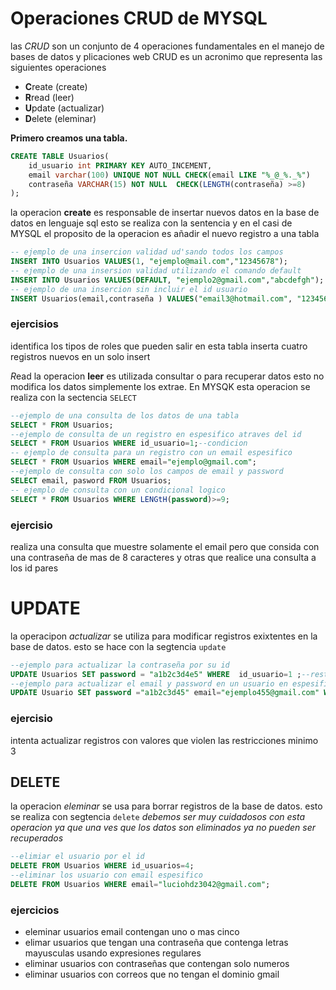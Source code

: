 # Operaciones CRUD de MYSQL
las *CRUD* son un conjunto de 4 operaciones fundamentales en el manejo de bases de datos y plicaciones 
web CRUD es un acronimo que representa las siguientes operaciones
- **C**reate (create)
- **R**read (leer)
- **U**pdate (actualizar)
- **D**elete (eleminar)

**Primero creamos una tabla.**
```sql
CREATE TABLE Usuarios(
    id_usuario int PRIMARY KEY AUTO_INCEMENT,
    email varchar(100) UNIQUE NOT NULL CHECK(email LIKE "%_@_%._%")
    contraseña VARCHAR(15) NOT NULL  CHECK(LENGTH(contraseña) >=8)
);
```
la operacion **create** es responsable de insertar nuevos datos en la base de datos en lenguaje sql esto se realiza con 
la sentencia y en el casi de MYSQL el proposito de la operacion es añadir el nuevo registro a una tabla 

```sql
-- ejemplo de una insercion validad ud'sando todos los campos 
INSERT INTO Usuarios VALUES(1, "ejemplo@mail.com","12345678");
-- ejemplo de una insersion validad utilizando el comando default
INSERT INTO Usuarios VALUES(DEFAULT, "ejemplo2@gmail.com","abcdefgh");
-- ejemplo de una insercion sin incluir el id usuario
INSERT Usuarios(email,contraseña ) VALUES("email3@hotmail.com", "12345678");
```
### ejercisios
identifica los tipos de roles que pueden salir en esta tabla 
inserta cuatro registros nuevos en un solo insert 

*R*ead 
la operacion **leer** es utilizada consultar o para recuperar datos esto no modifica los datos simplemente los extrae. En MYSQK esta 
operacion se realiza con la sectencia ```SELECT```
```sql
--ejemplo de una consulta de los datos de una tabla 
SELECT * FROM Usuarios;
--ejemplo de consulta de un registro en espesifico atraves del id
SELECT * FROM Usuarios WHERE id_usuario=1;--condicion
-- ejemplo de consulta para un registro con un email espesifico
SELECT * FROM Usuarios WHERE email="ejemplo@gmail.com";
--ejemplo de consulta con solo los campos de email y password
SELECT email, pasword FROM Usuarios;
-- ejemplo de consulta con un condicional logico 
SELECT * FROM Usuarios WHERE LENGtH(password)>=9;
```
### ejercisio
realiza una consulta que muestre solamente el email pero que consida con una contraseña de mas de 8 caracteres y otras que realice una 
consulta a los id pares

# UPDATE
la operacipon *actualizar* se utiliza para modificar registros exixtentes en la base de datos. esto se hace con la segtencia ```update```
```sql
--ejemplo para actualizar la contraseña por su id
UPDATE Usuarios SET password = "a1b2c3d4e5" WHERE  id_usuario=1 ;--restriccion/condiccion
--ejemplo para actualizar el email y password en un usuario en espesifico 
UPDATE Usuario SET password ="a1b2c3d45" email="ejemplo455@gmail.com" WHERE id_usuario= 1;
```
### ejercisio 
intenta actualizar registros con valores que violen las restricciones minimo 3

## DELETE 
la operacion *eleminar* se usa para borrar registros de la base de datos. esto se realiza con segtencia ```delete```
*debemos ser muy cuidadosos con esta operacion ya que una ves que los datos son eliminados ya no pueden ser recuperados*
 ```sql
 --elimiar el usuario por el id
DELETE FROM Usuarios WHERE id_usuarios=4;
--eliminar los usuario con email espesifico 
DELETE FROM Usuarios WHERE email="luciohdz3042@gmail.com";
 ```
### ejercicios
* eleminar usuarios email contengan uno o mas cinco
* elimar usuarios que tengan una contraseña que contenga letras  mayusculas usando expresiones regulares 
* eliminar usuarios con contraseñas que contengan solo numeros 
* eliminar usuarios con correos que no tengan el dominio gmail
